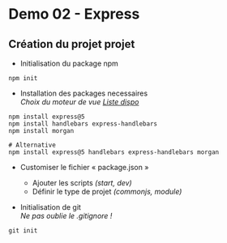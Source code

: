 # Demo 02 - Express

## Création du projet projet
- Initialisation du package npm
```
npm init
```

- Installation des packages necessaires \
  _Choix du moteur de vue [Liste dispo](https://www.npmjs.com/package/@ladjs/consolidate)_
```
npm install express@5
npm install handlebars express-handlebars
npm install morgan

# Alternative
npm install express@5 handlebars express-handlebars morgan
```

- Customiser le fichier « package.json »
  - Ajouter les scripts _(start, dev)_
  - Définir le type de projet _(commonjs, module)_

- Initialisation de git \
  _Ne pas oublie le .gitignore !_
```
git init
```